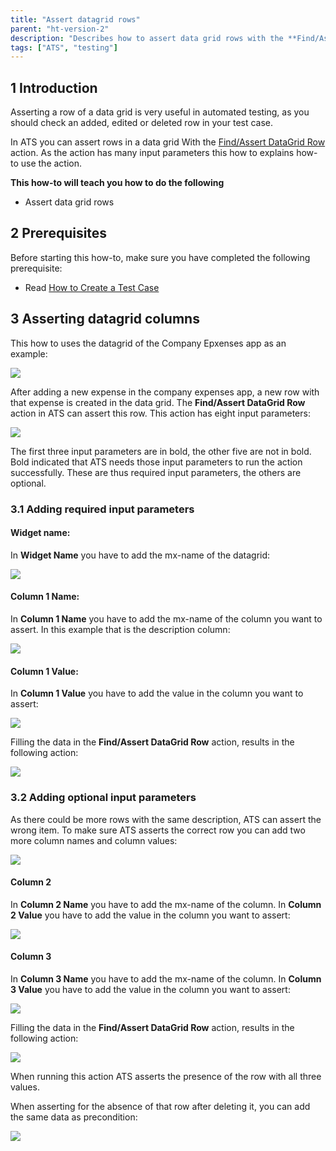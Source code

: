 ```yaml
---
title: "Assert datagrid rows"
parent: "ht-version-2"
description: "Describes how to assert data grid rows with the **Find/Assert DataGrid Row** action."
tags: ["ATS", "testing"]
---
```


## 1 Introduction 

Asserting a row of a data grid is very useful in automated testing, as you should check an added, edited or deleted row in your test case. 

In ATS you can assert rows in a data grid With the [Find/Assert DataGrid Row](/refguide/rg-version-1/findassert-datagrid-row.md) action. As the action has many input parameters this how to explains how-to use the action. 

**This how-to will teach you how to do the following**

* Assert data grid rows

## 2 Prerequisites

Before starting this how-to, make sure you have completed the following prerequisite:

* Read [How to Create a Test Case](create-a-test-case-2)

## 3 Asserting datagrid columns

This how to uses the datagrid of the Company Epxenses app as an example:

![](attachments/assert-datagrid-rows-2/datagrid.png)

After adding a new expense in the company expenses app, a new row with that expense is created in the data grid. The **Find/Assert DataGrid Row** action in ATS can assert this row. This action has eight input parameters:

![](attachments/assert-datagrid-rows-2/find-assert-datagrid-row.png)

The first three input parameters are in bold, the other five are not in bold. Bold indicated that ATS needs those input parameters to run the action successfully. These are thus required input parameters, the others are optional.

### 3.1 Adding required input parameters 

#### **Widget name**:

In **Widget Name** you have to add the mx-name of the datagrid:

![](attachments/assert-datagrid-rows-2/widget-name-grid.png)

#### **Column 1 Name**:

In **Column 1 Name** you have to add the mx-name of the column you want to assert. In this example that is the description column:

![](attachments/assert-datagrid-rows-2/column-mx-name.png)

#### **Column 1 Value**:

In **Column 1 Value** you have to add the value in the column you want to assert:

![](attachments/assert-datagrid-rows-2/value-of-column-1.png)

Filling the data in the **Find/Assert DataGrid Row** action, results in the following action:

![](attachments/assert-datagrid-rows-2/datagrid-action-partly-filled.png)

### 3.2 Adding optional input parameters

As there could be more rows with the same description, ATS can assert the wrong item. To make sure ATS asserts the correct row you can add two more column names and column values:

![](attachments/assert-datagrid-rows-2/add-optional-parameters.png)

#### **Column 2**

In **Column 2 Name** you have to add the mx-name of the column. In **Column 2 Value** you have to add the value in the column you want to assert:

![](attachments/assert-datagrid-rows-2/column-value-2.png)

#### **Column 3**

In **Column 3 Name** you have to add the mx-name of the column. In **Column 3 Value** you have to add the value in the column you want to assert:

![](attachments/assert-datagrid-rows-2/column-value-3.png)

Filling the data in the **Find/Assert DataGrid Row** action, results in the following action:

![](attachments/assert-datagrid-rows-2/datagrid-action-filled.png)

When running this action ATS asserts the presence of the row with all three values.

When asserting for the absence of that row after deleting it, you can add the same data as precondition:

![](attachments/assert-datagrid-rows-2/assert-in-precondition.png)

